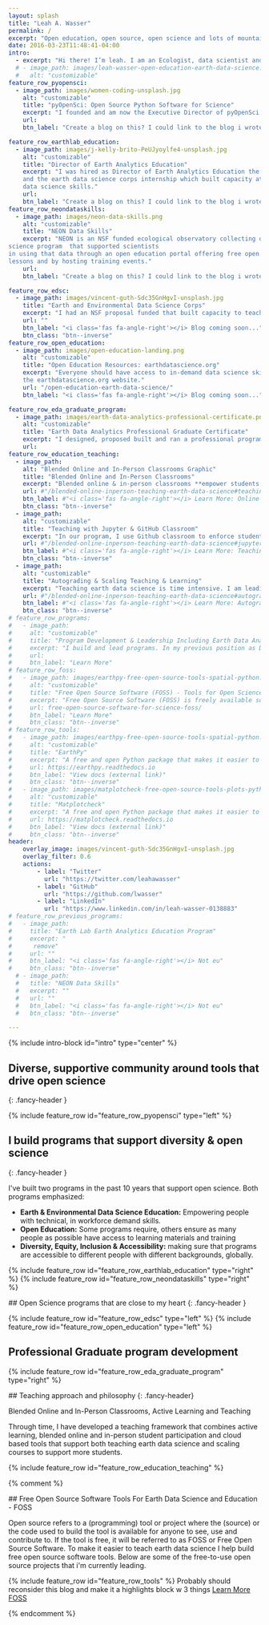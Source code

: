 ```yaml
---
layout: splash
title: "Leah A. Wasser"
permalink: /
excerpt: "Open education, open source, open science and lots of mountains and running."
date: 2016-03-23T11:48:41-04:00
intro:
  - excerpt: "Hi there! I’m leah. I am an Ecologist, data scientist and educator. I develop and lead programs that support open science through community building, outreach and education. I am also an avid long distance mountain trail runner."
  # - image_path: images/leah-wasser-open-education-earth-data-science.jpg
  #   alt: "customizable"
feature_row_pyopensci:
  - image_path: images/women-coding-unsplash.jpg
    alt: "customizable"
    title: "pyOpenSci: Open Source Python Software for Science"
    excerpt: "I founded and am now the Executive Director of pyOpenSci - a diverse, global community that supports the Python tools that drive open science through open peer review, training and mentorship. I am incredibly excited to be building this community and look forward to writing about the experience as I learn."
    url:
    btn_label: "Create a blog on this? I could link to the blog i wrote on the pyos website too for now"

feature_row_earthlab_education:
  - image_path: images/j-kelly-brito-PeUJyoylfe4-unsplash.jpg
    alt: "customizable"
    title: "Director of Earth Analytics Education"
    excerpt: "I was hired as Director of Earth Analytics Education the earth analytics education program which supported scientists using complect earth and environmental data to study environmental change. I created several programs here including the earthdatascience.org online education portal, a professional program in earth data analytics,
    and the earth data science corps internship which built capacity at tribal and hispanic serving colleges to teach and to learn earth and environmental 
    data science skills."
    url:
    btn_label: "Create a blog on this? I could link to the blog i wrote on the pyos website too for now"
feature_row_neondataskills:
  - image_path: images/neon-data-skills.png
    alt: "customizable"
    title: "NEON Data Skills"
    excerpt: "NEON is an NSF funded ecological observatory collecting data to support science. I build an earth and environmental data 
science program  that supported scientists
in using that data through an open education portal offering free open education
lessons and by hosting training events."
    url:
    btn_label: "Create a blog on this? I could link to the blog i wrote on the pyos website too for now"

feature_row_edsc:
  - image_path: images/vincent-guth-Sdc35GnHgvI-unsplash.jpg
    title: "Earth and Environmental Data Science Corps"
    excerpt: "I had an NSF proposal funded that built capacity to teach and to learn earth and environmental data science skill at tribal and hispanic serving institutions. The core of the program included a summer program where we provided training to faculty and students in open, reproducible earth and environmental data science skills. The program also provided mentorship to students and training for faculty to support them added data intensive curriculum into their courses."
    url: ""
    btn_label: "<i class='fas fa-angle-right'></i> Blog coming soon..."
    btn_class: "btn--inverse"
feature_row_open_education:
  - image_path: images/open-education-landing.png
    alt: "customizable"
    title: "Open Education Resources: earthdatascience.org"
    excerpt: "Everyone should have access to in-demand data science skills. Publishing curated sets of lessons and courses online allows those who may not have access otherwise to training materials. I build and then published my courses and lessons on 
    the earthdatascience.org website."
    url: "/open-education-earth-data-science/"
    btn_label: "<i class='fas fa-angle-right'></i> Blog coming soon..."

feature_row_eda_graduate_program:
  - image_path: images/earth-data-analytics-professional-certificate.png
    alt: "customizable"
    title: "Earth Data Analytics Professional Graduate Certificate"
    excerpt: "I designed, proposed built and ran a professional program in earth data analytics at CU Boulder. I also developed content for and taught courses. While that program was tuition based and designed to financially support our program, course materials were published online as open education resources."
    url: 
feature_row_education_teaching:
  - image_path:
    alt: "Blended Online and In-Person Classrooms Graphic"
    title: "Blended Online and In-Person Classrooms"
    excerpt: "Blended online & in-person classrooms **empower students to chose the learning approach that best suits their needs**. All of our Earth Analytics courses give students the option to participant in class either asynchronously or synchronously online or in person. Materials are also published as open education resources."
    url: #"/blended-online-inperson-teaching-earth-data-science#teaching-in-blended-online-and-in-person-classrooms"
    btn_label: #"<i class='fas fa-angle-right'></i> Learn More: Online and In Person Learning"
    btn_class: "btn--inverse"
  - image_path:
    alt: "customizable"
    title: "Teaching with Jupyter & GitHub Classroom"
    excerpt: "In our program, I use Github classroom to enforce student skills associated with command line, `git`, sharing code and version control. JupyterHub running on Google Cloud is used to reduce the struggles associated with both setting up software and having sufficient computing resources on local student machines."
    url: #"/blended-online-inperson-teaching-earth-data-science#jupyter-jupyterhub-and-open-reproducible-science"
    btn_label: #"<i class='fas fa-angle-right'></i> Learn More: Teaching with GitHub & Jupyter"
    btn_class: "btn--inverse"
  - image_path:
    alt: "customizable"
    title: "Autograding & Scaling Teaching & Learning"
    excerpt: "Teaching earth data science is time intensive. I am leading development of workflows that reduce the time required to grade student assignments and also provide intermediate feedback to students. This effort involves contributing to existing community tools where possible in support of existing open source efforts."
    url: #"/blended-online-inperson-teaching-earth-data-science#autograding"
    btn_label: #"<i class='fas fa-angle-right'></i> Learn More: Autograding"
    btn_class: "btn--inverse"
# feature_row_programs:
#   - image_path: 
#     alt: "customizable"
#     title: "Program Development & Leadership Including Earth Data Analytics"
#     excerpt: "I build and lead programs. In my previous position as Director of Earth Analytics Education, I built the earth data analytics program at the University of Colorado - Boulder. Before that I developed the NEON Data Skills program."
#     url:
#     btn_label: "Learn More"
# feature_row_foss:
#   - image_path: images/earthpy-free-open-source-tools-spatial-python.png
#     alt: "customizable"
#     title: "Free Open Source Software (FOSS) - Tools for Open Science"
#     excerpt: "Free Open Source Software (FOSS) is freely available software where the code is publicly available for use and contributions. I lead development of and contribute to free tools to support teaching of earth data science skills in our Earth Analytics program."
#     url: free-open-source-software-for-science-foss/
#     btn_label: "Learn More"
#     btn_class: "btn--inverse"
# feature_row_tools:
#   - image_path: images/earthpy-free-open-source-tools-spatial-python.png
#     alt: "customizable"
#     title: "EarthPy"
#     excerpt: "A free and open Python package that makes it easier to plot, manipulate and use spatial data using open source tools like rasterio, geopandas, matplotlib and numpy."
#     url: https://earthpy.readthedocs.io
#     btn_label: "View docs (external link)"
#     btn_class: "btn--inverse"
#   - image_path: images/matplotcheck-free-open-source-tools-plots-python.png
#     alt: "customizable"
#     title: "Matplotcheck"
#     excerpt: "A free and open Python package that makes it easier to test and validate matplotlib plots. This was built to support autograding student assignments but also is useful for writing unit tests for software."
#     url: https://matplotcheck.readthedocs.io
#     btn_label: "View docs (external link)"
#     btn_class: "btn--inverse"
header:
    overlay_image: images/vincent-guth-Sdc35GnHgvI-unsplash.jpg
    overlay_filter: 0.6
    actions:
        - label: "Twitter"
          url: "https://twitter.com/leahawasser"
        - label: "GitHub"
          url: "https://github.com/lwasser"
        - label: "LinkedIn"
          url: "https://www.linkedin.com/in/leah-wasser-0138883"
# feature_row_previous_programs:
#   - image_path: 
#     title: "Earth Lab Earth Analytics Education Program"
#     excerpt: "
#      remove"
#     url: ""
#     btn_label: "<i class='fas fa-angle-right'></i> Not eu"
#     btn_class: "btn--inverse"
  # - image_path:
  #   title: "NEON Data Skills"
  #   excerpt: ""
  #   url: ""
  #   btn_label: "<i class='fas fa-angle-right'></i> Not eu"
  #   btn_class: "btn--inverse"

---
```


{% include intro-block id="intro" type="center" %}

<div class="body__content-block" markdown="1">

## Diverse, supportive community around tools that drive open science
{: .fancy-header }

{% include feature_row id="feature_row_pyopensci" type="left" %}
</div>

<div markdown="1" class="notice-white">
<div class="body__content-block" markdown="1">

<div markdown= "1" class="wide">

<!-- ground zero graphic on the left ??? -->

## I build programs that support diversity & open science
{: .fancy-header }

I've built two programs in the past 10 years that support open 
science. Both programs emphasized:

* **Earth & Environmental Data Science Education:** Empowering people with technical, in workforce demand skills.  
* **Open Education:** Some programs require, others ensure  as many people as possible have access to learning materials and training
* **Diversity, Equity, Inclusion & Accessibility:** making sure that programs are accessible to different people with different backgrounds, globally.
</div>

{% include feature_row id="feature_row_earthlab_education" type="right" %}
{% include feature_row id="feature_row_neondataskills" type="right" %}

</div>
</div>

<div class="body__content-block" markdown="1">
## Open Science programs that are close to my heart 
{: .fancy-header }

{% include feature_row id="feature_row_edsc" type="left" %}
{% include feature_row id="feature_row_open_education" type="left" %}

## Professional Graduate program development
{% include feature_row id="feature_row_eda_graduate_program" type="right" %}

</div>

<div markdown="1" class="notice-white">
<div class="body__content-block" markdown="1">
## Teaching approach and philosophy
{: .fancy-header}

Blended Online and In-Person Classrooms, Active Learning and Teaching

Through time, I have developed a teaching framework that combines active
learning, blended online and in-person student participation and cloud based
tools that support both teaching earth data science and scaling courses to
support more students.

{% include feature_row id="feature_row_education_teaching" %}

</div>
</div>


<!-- {% include feature_row id="feature_row_foss" type="left" %} -->

{% comment %}
<div markdown="1" class="notice--primary">
## Free  Open Source Software Tools For Earth Data Science and Education - FOSS

Open source refers to a (programming) tool or project where the (source) or
the code used to build the tool is available for anyone to see, use and
contribute to. If the tool is free, it will be referred to as FOSS or Free Open
Source Software. To make it easier to teach earth data science I help build
free open source software tools. Below are some of the free-to-use open source
projects that i'm currently leading.

{% include feature_row id="feature_row_tools" %}
Probably should reconsider this blog and make it a highlights block w 3 things
[Learn More FOSS](/free-open-source-software-tools-for-science-foss/)
</div>
{% endcomment %}
